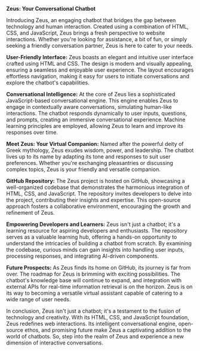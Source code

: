 **Zeus: Your Conversational Chatbot**

Introducing Zeus, an engaging chatbot that bridges the gap between technology and human interaction. Created using a combination of HTML, CSS, and JavaScript, Zeus brings a fresh perspective to website interactions. Whether you're looking for assistance, a bit of fun, or simply seeking a friendly conversation partner, Zeus is here to cater to your needs.

**User-Friendly Interface:**
Zeus boasts an elegant and intuitive user interface crafted using HTML and CSS. The design is modern and visually appealing, ensuring a seamless and enjoyable user experience. The layout encourages effortless navigation, making it easy for users to initiate conversations and explore the chatbot's capabilities.

**Conversational Intelligence:**
At the core of Zeus lies a sophisticated JavaScript-based conversational engine. This engine enables Zeus to engage in contextually aware conversations, simulating human-like interactions. The chatbot responds dynamically to user inputs, questions, and prompts, creating an immersive conversational experience. Machine learning principles are employed, allowing Zeus to learn and improve its responses over time.

**Meet Zeus: Your Virtual Companion:**
Named after the powerful deity of Greek mythology, Zeus exudes wisdom, power, and leadership. The chatbot lives up to its name by adapting its tone and responses to suit user preferences. Whether you're exchanging pleasantries or discussing complex topics, Zeus is your friendly and versatile companion.

**GitHub Repository:**
The Zeus project is hosted on GitHub, showcasing a well-organized codebase that demonstrates the harmonious integration of HTML, CSS, and JavaScript. The repository invites developers to delve into the project, contributing their insights and expertise. This open-source approach fosters a collaborative environment, encouraging the growth and refinement of Zeus.

**Empowering Developers and Learners:**
Zeus isn't just a chatbot; it's a learning resource for aspiring developers and enthusiasts. The repository serves as a valuable learning hub, offering a hands-on opportunity to understand the intricacies of building a chatbot from scratch. By examining the codebase, curious minds can gain insights into handling user inputs, processing responses, and integrating AI-driven components.

**Future Prospects:**
As Zeus finds its home on GitHub, its journey is far from over. The roadmap for Zeus is brimming with exciting possibilities. The chatbot's knowledge base will continue to expand, and integration with external APIs for real-time information retrieval is on the horizon. Zeus is on its way to becoming a versatile virtual assistant capable of catering to a wide range of user needs.

In conclusion, Zeus isn't just a chatbot; it's a testament to the fusion of technology and creativity. With its HTML, CSS, and JavaScript foundation, Zeus redefines web interactions. Its intelligent conversational engine, open-source ethos, and promising future make Zeus a captivating addition to the world of chatbots. So, step into the realm of Zeus and experience a new dimension of interactive conversations.
